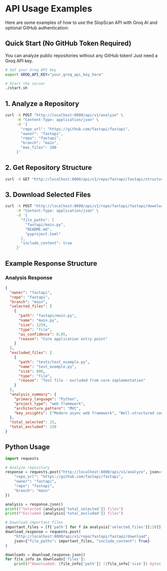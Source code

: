 # API Usage Examples

Here are some examples of how to use the SlopScan API with Groq AI and optional GitHub authentication:

## Quick Start (No GitHub Token Required)

You can analyze public repositories without any GitHub token! Just need a Groq API key.

```bash
# Set your Groq API key
export GROQ_API_KEY="your_groq_api_key_here"

# Start the server
./start.sh
```

## 1. Analyze a Repository

```bash
curl -X POST "http://localhost:8000/api/v1/analyze" \
     -H "Content-Type: application/json" \
     -d '{
       "repo_url": "https://github.com/fastapi/fastapi",
       "owner": "fastapi",
       "repo": "fastapi",
       "branch": "main",
       "max_files": 100
     }'
```

## 2. Get Repository Structure

```bash
curl -X GET "http://localhost:8000/api/v1/repo/fastapi/fastapi/structure?branch=main"
```

## 3. Download Selected Files

```bash
curl -X POST "http://localhost:8000/api/v1/repo/fastapi/fastapi/download?branch=main" \
     -H "Content-Type: application/json" \
     -d '{
       "file_paths": [
         "fastapi/main.py",
         "README.md",
         "pyproject.toml"
       ],
       "include_content": true
     }'
```

## Example Response Structure

### Analysis Response
```json
{
  "owner": "fastapi",
  "repo": "fastapi",
  "branch": "main",
  "selected_files": [
    {
      "path": "fastapi/main.py",
      "name": "main.py",
      "size": 1250,
      "type": "file",
      "ai_confidence": 0.95,
      "reason": "Core application entry point"
    }
  ],
  "excluded_files": [
    {
      "path": "tests/test_example.py",
      "name": "test_example.py", 
      "size": 800,
      "type": "file",
      "reason": "Test file - excluded from core implementation"
    }
  ],
  "analysis_summary": {
    "primary_language": "Python",
    "project_type": "web framework",
    "architecture_pattern": "MVC",
    "key_insights": ["Modern async web framework", "Well-structured codebase"]
  },
  "total_selected": 25,
  "total_excluded": 150
}
```

## Python Usage

```python
import requests

# Analyze repository
response = requests.post("http://localhost:8000/api/v1/analyze", json={
    "repo_url": "https://github.com/fastapi/fastapi",
    "owner": "fastapi", 
    "repo": "fastapi",
    "branch": "main"
})

analysis = response.json()
print(f"Selected {analysis['total_selected']} files")
print(f"Excluded {analysis['total_excluded']} files")

# Download important files
important_files = [f['path'] for f in analysis['selected_files'][:10]]
download_response = requests.post(
    "http://localhost:8000/api/v1/repo/fastapi/fastapi/download",
    json={"file_paths": important_files, "include_content": True}
)

downloads = download_response.json()
for file_info in downloads['files']:
    print(f"Downloaded: {file_info['path']} ({file_info['size']} bytes)")
```

